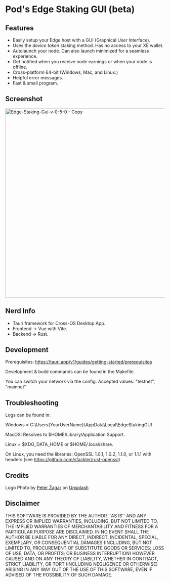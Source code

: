 # Pod's Edge Staking GUI (beta)

## Features
- Easily setup your Edge host with a GUI (Graphical User Interface).
- Uses the *device token* staking method. Has no access to your XE wallet.
- Autolaunch your node. Can also launch minimized for a seamless experience.
- Get notified when you receive node earnings or when your node is offline.
- Cross-platform 64-bit (Windows, Mac, and Linux.)
- Helpful error messages.
- Fast & small program.

## Screenshot
<img width="599" alt="Edge-Staking-Gui-v-0-5-0 - Copy" src="https://user-images.githubusercontent.com/113918164/234863196-63f22076-6c0c-45fc-aea5-450de2e08fb9.PNG">

## Nerd Info
- Tauri framework for Cross-OS Desktop App.
- Frontend -> Vue with Vite.
- Backend -> Rust.

## Development

Prerequisites: https://tauri.app/v1/guides/getting-started/prerequisites

Development & build commands can be found in the Makefile.

You can switch your network via the config. Accepted values: "testnet", "mainnet"

## Troubleshooting


Logs can be found in:

Windows = C:\Users\{YourUserName}\AppData\Local\EdgeStakingGUI

MacOS: Resolves to $HOME/Library/Application Support.

Linux = $XDG_DATA_HOME or $HOME/.local/share.

On Linux, you need the libraries:
OpenSSL 1.0.1, 1.0.2, 1.1.0, or 1.1.1 with headers (see https://github.com/sfackler/rust-openssl)

## Credits
Logo Photo by <a href="https://unsplash.com/@ortodummie?utm_source=unsplash&utm_medium=referral&utm_content=creditCopyText">Peter Žagar</a> on <a href="https://unsplash.com/photos/bLgWa9b0ioY?utm_source=unsplash&utm_medium=referral&utm_content=creditCopyText">Unsplash</a>
  
## Disclaimer
THIS SOFTWARE IS PROVIDED BY THE AUTHOR ``AS IS'' AND ANY EXPRESS OR IMPLIED WARRANTIES, INCLUDING, BUT NOT LIMITED TO, THE IMPLIED WARRANTIES OF MERCHANTABILITY AND FITNESS FOR A PARTICULAR PURPOSE ARE DISCLAIMED. IN NO EVENT SHALL THE AUTHOR BE LIABLE FOR ANY DIRECT, INDIRECT, INCIDENTAL, SPECIAL, EXEMPLARY, OR CONSEQUENTIAL DAMAGES (INCLUDING, BUT NOT LIMITED TO, PROCUREMENT OF SUBSTITUTE GOODS OR SERVICES; LOSS OF USE, DATA, OR PROFITS; OR BUSINESS INTERRUPTION) HOWEVER CAUSED AND ON ANY THEORY OF LIABILITY, WHETHER IN CONTRACT, STRICT LIABILITY, OR TORT (INCLUDING NEGLIGENCE OR OTHERWISE) ARISING IN ANY WAY OUT OF THE USE OF THIS SOFTWARE, EVEN IF ADVISED OF THE POSSIBILITY OF SUCH DAMAGE.
